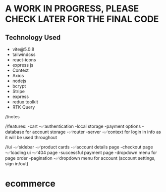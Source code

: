 <h1>A WORK IN PROGRESS, PLEASE CHECK LATER FOR THE FINAL CODE</h1>

<h2>Technology Used</h2>
<ul>
<li>vite@5.0.8</li>
<li>tailwindcss</li>
<li>react-icons</li>
<li>express js</li>
<li>Context</li>
<li>Axios</li>
<li>nodejs</li>
<li>bcrypt</li>
<li>Stripe</li>
<li>express</li>
<li>redux toolkit</li>
<li>RTK Query</li>

</ul>

//notes

//features:
-cart
-✅authentication
-local storage
-payment options
-database for account storage
-✅router
-server
-✅context for login in info as it will be used throughout

//ui
-✅sidebar
-✅product cards
-✅account details page
-checkout page
-✅loading ui
-✅404 page
-successful payment page
-dropdown menu for page order
-pagination
-✅dropdown menu for account (account settings, sign in/out)

# ecommerce
